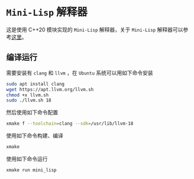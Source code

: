 # `Mini-Lisp` 解释器

这是使用 C++20 模块实现的 `Mini-Lisp` 解释器，关于 `Mini-Lisp` 解释器可以参考[这里](https://pku-software.github.io/project-doc/)。

## 编译运行

需要安装有 `clang` 和 `llvm` ，在 `Ubuntu` 系统可以用如下命令安装

```bash
sudo apt install clang
wget https://apt.llvm.org/llvm.sh
chmod +x llvm.sh
sudo ./llvm.sh 18
```

然后使用如下命令配置

```bash
xmake f --toolchain=clang --sdk=/usr/lib/llvm-18
```

使用如下命令构建、编译

```bash
xmake
```

使用如下命令运行

```bash
xmake run mini_lisp
```
